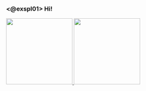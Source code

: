 ### <@exspl01> Hi!

<div>
  <a href="https://">
    <img height="180em" src="https://github-readme-stats.vercel.app/api?username=ex007r&show_icons=true&theme=dark&include_all_commits=true&count_private=true"/>
    <img height="180em" src="https://github-readme-stats.vercel.app/api/top-langs/?username=ex007r&layout=compact&langs_count=16&theme=dark"/>
</div>

##
  
 <i class="devicon-python-plain colored"></i>
